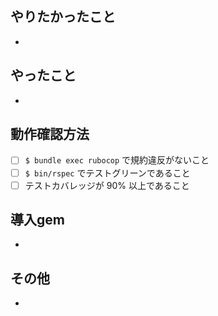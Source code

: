 やりたかったこと
---
- 

やったこと
----
- 

動作確認方法
---
- [ ] `$ bundle exec rubocop` で規約違反がないこと
- [ ] `$ bin/rspec` でテストグリーンであること
- [ ] テストカバレッジが 90% 以上であること

導入gem
---
- 

その他
---
- []()
